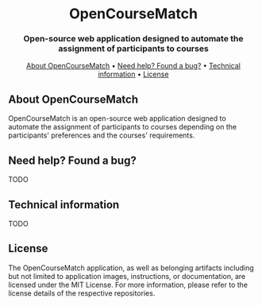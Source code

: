 <div align="center">

# OpenCourseMatch

### Open-source web application designed to automate the assignment of participants to courses

<!-- More detailled description? -->

[About OpenCourseMatch](#about-opencoursematch) • [Need help? Found a bug?](#need-help-found-a-bug) • [Technical information](#technical-information) • [License](#license)

</div>

## About OpenCourseMatch

OpenCourseMatch is an open-source web application designed to automate the assignment of participants to courses depending on the participants' preferences and the courses' requirements.

## Need help? Found a bug?

TODO

## Technical information

TODO

## License

The OpenCourseMatch application, as well as belonging artifacts including but not limited to application images, instructions, or documentation, are licensed under the MIT License.
For more information, please refer to the license details of the respective repositories.
